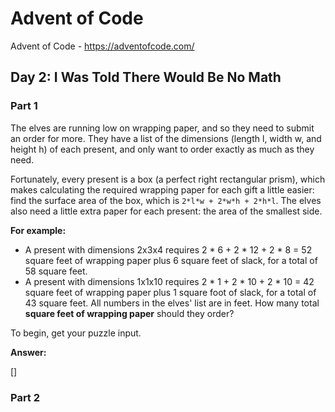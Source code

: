 # Advent of Code

Advent of Code - https://adventofcode.com/

## Day 2: I Was Told There Would Be No Math ##

### Part 1 ###

The elves are running low on wrapping paper, and so they need to submit an order for more. They have a list of the dimensions (length l, width w, and height h) of each present, and only want to order exactly as much as they need.

Fortunately, every present is a box (a perfect right rectangular prism), which makes calculating the required wrapping paper for each gift a little easier: find the surface area of the box, which is ``` 2*l*w + 2*w*h + 2*h*l ```. The elves also need a little extra paper for each present: the area of the smallest side.

**For example:**

- A present with dimensions 2x3x4 requires 2 * 6 + 2 * 12 + 2 * 8 = 52 square feet of wrapping paper plus 6 square feet of slack, for a total of 58 square feet.
- A present with dimensions 1x1x10 requires 2 * 1 + 2 * 10 + 2 * 10 = 42 square feet of wrapping paper plus 1 square foot of slack, for a total of 43 square feet.
All numbers in the elves' list are in feet. How many total **square feet of wrapping paper** should they order?

To begin, get your puzzle input.

**Answer:**

[]

### Part 2 ###
